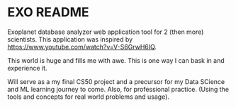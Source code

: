 # EXO README

Exoplanet database analyzer web application tool for 2 (then more) scientists. This application was inspired by <https://www.youtube.com/watch?v=V-S6GrwH6IQ>.

This world is huge and fills me with awe. This is one way I can bask in and experience it.

Will serve as a my final CS50 project and a precursor for my Data SCience and ML learning journey to come.
Also, for professional practice. (Using the tools and concepts for real world problems and usage).
